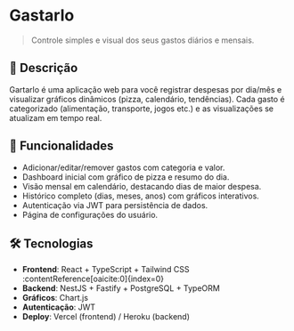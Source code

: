 # Gastarlo

> Controle simples e visual dos seus gastos diários e mensais.

## 📖 Descrição

Gartarlo é uma aplicação web para você registrar despesas por dia/mês e visualizar gráficos dinâmicos (pizza, calendário, tendências). Cada gasto é categorizado (alimentação, transporte, jogos etc.) e as visualizações se atualizam em tempo real.

## 🚀 Funcionalidades

- Adicionar/editar/remover gastos com categoria e valor.  
- Dashboard inicial com gráfico de pizza e resumo do dia.  
- Visão mensal em calendário, destacando dias de maior despesa.  
- Histórico completo (dias, meses, anos) com gráficos interativos.  
- Autenticação via JWT para persistência de dados.  
- Página de configurações do usuário.

## 🛠️ Tecnologias

- **Frontend**: React + TypeScript + Tailwind CSS :contentReference[oaicite:0]{index=0}  
- **Backend**: NestJS + Fastify + PostgreSQL + TypeORM  
- **Gráficos**: Chart.js  
- **Autenticação**: JWT  
- **Deploy**: Vercel (frontend) / Heroku (backend)
